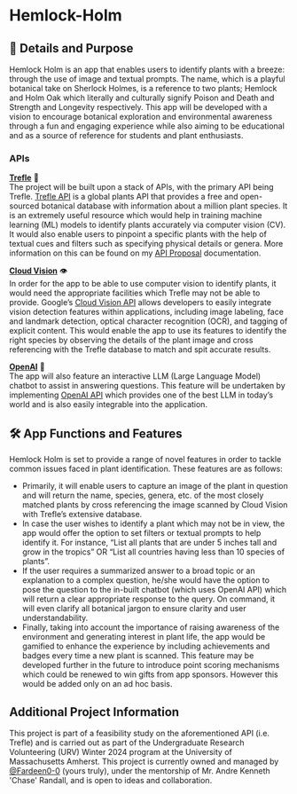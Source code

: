 # Hemlock-Holm

## 📜 Details and Purpose
Hemlock Holm is an app that enables users to identify plants with a breeze: through the use of image and textual prompts. The name, which is a playful botanical take on Sherlock Holmes, is a reference to two plants; Hemlock and Holm Oak which literally and culturally signify Poison and Death and Strength and Longevity respectively. This app will be developed with a vision to encourage botanical exploration and environmental awareness through a fun and engaging experience while also aiming to be educational and as a source of reference for students and plant enthusiasts.
### APIs
**<ins>Trefle</ins>** 🌱\
The project will be built upon a stack of APIs, with the primary API being Trefle. 
[Trefle API](https://docs.trefle.io/docs/guides/getting-started) is a global plants API that provides a free and open-sourced botanical database with information about a million plant species. It is an extremely useful resource which would help in training machine learning (ML) models to identify plants accurately via computer vision (CV). It would also enable users to pinpoint a specific plants with the help of textual cues and filters such as specifying physical details or genera. More information on this can be found on my [API Proposal](https://drive.google.com/file/d/1OAPkShvCQggll5b40C4tMEdGX73-9lLI/view?usp=sharing) documentation.

**<ins>Cloud Vision</ins>** 👁️\
In order for the app to be able to use computer vision to identify plants, it would need the appropriate facilities which Trefle may not be able to provide. Google’s [Cloud Vision API](https://cloud.google.com/vision/docs) allows developers to easily integrate vision detection features within applications, including image labeling, face and landmark detection, optical character recognition (OCR), and tagging of explicit content. This would enable the app to use its features to identify the right species by observing the details of the plant image and cross referencing with the Trefle database to match and spit accurate results.

**<ins>OpenAI</ins>** 🤖\
The app will also feature an interactive LLM (Large Language Model) chatbot to assist in answering questions. This feature will be undertaken by implementing [OpenAI API](https://platform.openai.com/docs/api-reference/introduction) which provides one of the best LLM in today’s world and is also easily integrable into the application.

## 🛠️ App Functions and Features

Hemlock Holm is set to provide a range of novel features in order to tackle common issues faced in plant identification. These features are as follows:
- Primarily, it will enable users to capture an image of the plant in question and will return the name, species, genera, etc. of the most closely matched plants by cross referencing the image scanned by Cloud Vision with Trefle’s extensive database.
- In case the user wishes to identify a plant which may not be in view, the app would offer the option to set filters or textual prompts to help identify it. For instance, “List all plants that are under 5 inches tall and grow in the tropics” OR “List all countries having less than 10 species of plants”.
- If the user requires a summarized answer to a broad topic or an explanation to a complex question, he/she would have the option to pose the question to the in-built chatbot (which uses OpenAI API) which will return a clear appropriate response to the query. On command, it will even clarify all botanical jargon to ensure clarity and user understandability.
- Finally, taking into account the importance of raising awareness of the environment and generating interest in plant life, the app would be gamified to enhance the experience by including achievements and badges every time a new plant is scanned. This feature may be developed further in the future to introduce point scoring mechanisms which could be renewed to win gifts from app sponsors. However this would be added only on an ad hoc basis.

## Additional Project Information

This project is part of a feasibility study on the aforementioned API (i.e. Trefle) and is carried out as part of the Undergraduate Research Volunteering (URV) Winter 2024 program at the University of Massachusetts Amherst. 
This project is currently owned and managed by [@Fardeen0-0](https://github.com/Fardeen0-0) (yours truly), under the mentorship of Mr. Andre Kenneth 'Chase' Randall, and is open to ideas and collaboration.

